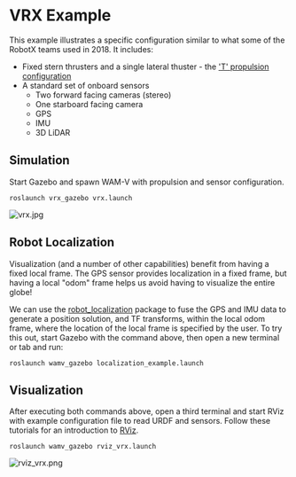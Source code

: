 # VRX Example #

This example illustrates a specific configuration similar to what some of the RobotX teams used in 2018.  It includes:

* Fixed stern thrusters and a single lateral thuster - the ['T' propulsion configuration](https://bitbucket.org/osrf/vrx/wiki/tutorials/PropulsionConfiguration)
* A standard set of onboard sensors
  * Two forward facing cameras (stereo)
  * One starboard facing camera
  * GPS
  * IMU
  * 3D LiDAR

## Simulation

Start Gazebo and spawn WAM-V with propulsion and sensor configuration.

```
roslaunch vrx_gazebo vrx.launch
```
![vrx.jpg](https://bitbucket.org/repo/BgXLzgM/images/3012785430-vrx.jpg)

## Robot Localization

Visualization (and a number of other capabilities) benefit from having a fixed local frame.  The GPS sensor provides localization in a fixed frame, but having a local "odom" frame helps us avoid having to visualize the entire globe!

We can use the [robot_localization](http://wiki.ros.org/robot_localization) package to fuse the GPS and IMU data to generate a position solution, and TF transforms, within the local odom frame, where the location of the local frame is specified by the user. To try this out, start Gazebo with the command above, then open a new terminal or tab and run:

```
roslaunch wamv_gazebo localization_example.launch
```

## Visualization

After executing both commands above, open a third terminal and start RViz with example configuration file to read URDF and sensors. Follow these tutorials for an introduction to [RViz](http://wiki.ros.org/rviz/Tutorials).

```
roslaunch wamv_gazebo rviz_vrx.launch
```

![rviz_vrx.png](https://bitbucket.org/repo/BgXLzgM/images/1103626992-rviz_vrx.png)
